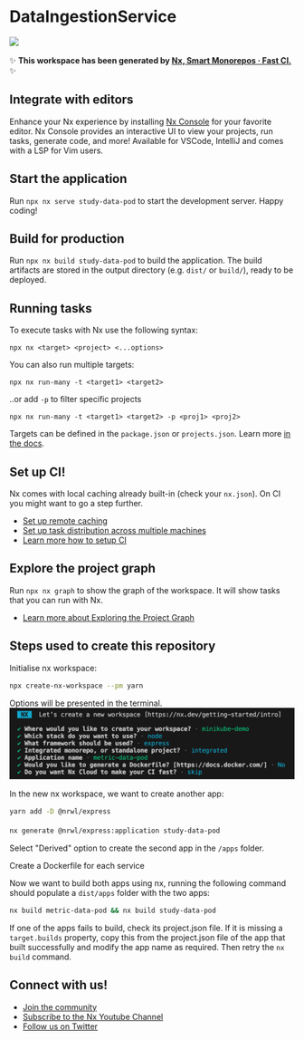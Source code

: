 # DataIngestionService

<a alt="Nx logo" href="https://nx.dev" target="_blank" rel="noreferrer"><img src="https://raw.githubusercontent.com/nrwl/nx/master/images/nx-logo.png" width="45"></a>

✨ **This workspace has been generated by [Nx, Smart Monorepos · Fast CI.](https://nx.dev)** ✨

## Integrate with editors

Enhance your Nx experience by installing [Nx Console](https://nx.dev/nx-console) for your favorite editor. Nx Console
provides an interactive UI to view your projects, run tasks, generate code, and more! Available for VSCode, IntelliJ and
comes with a LSP for Vim users.

## Start the application

Run `npx nx serve study-data-pod` to start the development server. Happy coding!

## Build for production

Run `npx nx build study-data-pod` to build the application. The build artifacts are stored in the output directory (e.g. `dist/` or `build/`), ready to be deployed.

## Running tasks

To execute tasks with Nx use the following syntax:

```
npx nx <target> <project> <...options>
```

You can also run multiple targets:

```
npx nx run-many -t <target1> <target2>
```

..or add `-p` to filter specific projects

```
npx nx run-many -t <target1> <target2> -p <proj1> <proj2>
```

Targets can be defined in the `package.json` or `projects.json`. Learn more [in the docs](https://nx.dev/features/run-tasks).

## Set up CI!

Nx comes with local caching already built-in (check your `nx.json`). On CI you might want to go a step further.

- [Set up remote caching](https://nx.dev/features/share-your-cache)
- [Set up task distribution across multiple machines](https://nx.dev/nx-cloud/features/distribute-task-execution)
- [Learn more how to setup CI](https://nx.dev/recipes/ci)

## Explore the project graph

Run `npx nx graph` to show the graph of the workspace.
It will show tasks that you can run with Nx.

- [Learn more about Exploring the Project Graph](https://nx.dev/core-features/explore-graph)

## Steps used to create this repository

Initialise nx workspace:

```sh
npx create-nx-workspace --pm yarn
```

Options will be presented in the terminal.
![nx-init-options](docs/images/nx-init-options.png)

In the new nx workspace, we want to create another app:

```sh
yarn add -D @nrwl/express

nx generate @nrwl/express:application study-data-pod
```

Select "Derived" option to create the second app in the `/apps` folder.

Create a Dockerfile for each service

Now we want to build both apps using nx, running the following command should populate a `dist/apps` folder with the two apps:

```sh
nx build metric-data-pod && nx build study-data-pod
```

If one of the apps fails to build, check its project.json file. If it is missing a `target.builds` property, copy this from the project.json file of the app that built successfully and modify the app name as required. Then retry the `nx build` command.

## Connect with us!

- [Join the community](https://nx.dev/community)
- [Subscribe to the Nx Youtube Channel](https://www.youtube.com/@nxdevtools)
- [Follow us on Twitter](https://twitter.com/nxdevtools)
